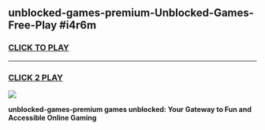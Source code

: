 
## unblocked-games-premium-Unblocked-Games-Free-Play #i4r6m
<h3>
<a href="https://us.freeplayer.one?title=unblocked-games-premium&ref=9M">CLICK TO PLAY</a></h3>
<hr>

<h3>
<a href="https://us.freeplayer.one?title=unblocked-games-premium&ref=9M">CLICK 2 PLAY</a>
  
</h3>

<a href="https://us.freeplayer.one?title=unblocked-games-premium&ref=9M"><img src="https://clearcache.store/games.png"></a>


**unblocked-games-premium games unblocked: Your Gateway to Fun and Accessible Online Gaming**
